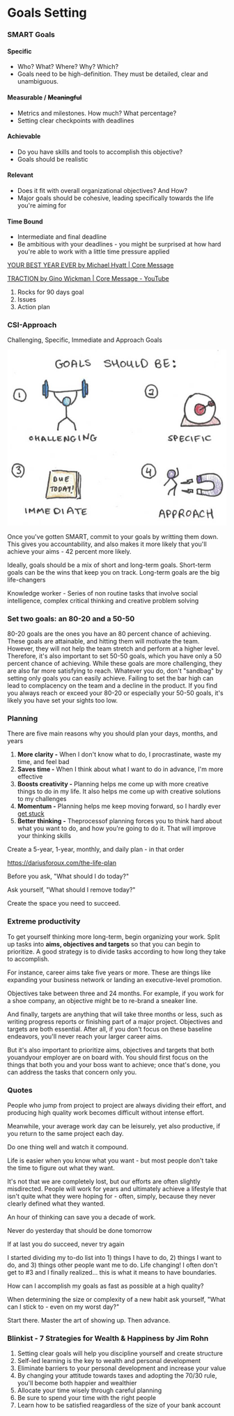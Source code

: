 # Goals Setting

### SMART Goals

#### Specific

- Who? What? Where? Why? Which?
- Goals need to be high-definition. They must be detailed, clear and unambiguous.

#### Measurable / ~~Meaningful~~

- Metrics and milestones. How much? What percentage?
- Setting clear checkpoints with deadlines

#### Achievable

- Do you have skills and tools to accomplish this objective?
- Goals should be realistic

#### Relevant

- Does it fit with overall organizational objectives? And How?
- Major goals should be cohesive, leading specifically towards the life you're aiming for

#### Time Bound

- Intermediate and final deadline
- Be ambitious with your deadlines - you might be surprised at how hard you're able to work with a little time pressure applied

[YOUR BEST YEAR EVER by Michael Hyatt | Core Message](https://youtu.be/4e462eZ2VfI)

[TRACTION by Gino Wickman | Core Message - YouTube](https://www.youtube.com/watch?v=21X-4j-rxLI)

1. Rocks for 90 days goal
2. Issues
3. Action plan

### CSI-Approach

Challenging, Specific, Immediate and Approach Goals

![image](../../media/TODO-Goals-image1.jpg)

Once you've gotten SMART, commit to your goals by writting them down. This gives you accountability, and also makes it more likely that you'll achieve your aims - 42 percent more likely.

Ideally, goals should be a mix of short and long-term goals. Short-term goals can be the wins that keep you on track. Long-term goals are the big life-changers

Knowledge worker - Series of non routine tasks that involve social intelligence, complex critical thinking and creative problem solving

### Set two goals: an 80-20 and a 50-50

80-20 goals are the ones you have an 80 percent chance of achieving. These goals are attainable, and hitting them will motivate the team. However, they will not help the team stretch and perform at a higher level. Therefore, it's also important to set 50-50 goals, which you have only a 50 percent chance of achieving. While these goals are more challenging, they are also far more satisfying to reach. Whatever you do, don't "sandbag" by setting only goals you can easily achieve. Failing to set the bar high can lead to complacency on the team and a decline in the product. If you find you always reach or exceed your 80-20 or especially your 50-50 goals, it's likely you have set your sights too low.

### Planning

There are five main reasons why you should plan your days, months, and years

1. **More clarity -** When I don't know what to do, I procrastinate, waste my time, and feel bad
2. **Saves time -** When I think about what I want to do in advance, I'm more effective
3. **Boosts creativity -** Planning helps me come up with more creative things to do in my life. It also helps me come up with creative solutions to my challenges
4. **Momentum -** Planning helps me keep moving forward, so I hardly ever [get stuck](https://dariusforoux.com/improving-your-productivity/)
5. **Better thinking -** Theprocessof planning forces you to think hard about what you want to do, and how you're going to do it. That will improve your thinking skills

Create a 5-year, 1-year, monthly, and daily plan - in that order

https://dariusforoux.com/the-life-plan

Before you ask, "What should I do today?"

Ask yourself, "What should I remove today?"

Create the space you need to succeed.

### Extreme productivity

To get yourself thinking more long-term, begin organizing your work. Split up tasks into **aims, objectives and targets** so that you can begin to prioritize. A good strategy is to divide tasks according to how long they take to accomplish.

For instance, career aims take five years or more. These are things like expanding your business network or landing an executive-level promotion.

Objectives take between three and 24 months. For example, if you work for a shoe company, an objective might be to re-brand a sneaker line.

And finally, targets are anything that will take three months or less, such as writing progress reports or finishing part of a major project. Objectives and targets are both essential. After all, if you don't focus on these baseline endeavors, you'll never reach your larger career aims.

But it's also important to prioritize aims, objectives and targets that both youandyour employer are on board with. You should first focus on the things that both you and your boss want to achieve; once that's done, you can address the tasks that concern only you.

### Quotes

People who jump from project to project are always dividing their effort, and producing high quality work becomes difficult without intense effort.

Meanwhile, your average work day can be leisurely, yet also productive, if you return to the same project each day.

Do one thing well and watch it compound.

Life is easier when you know what you want - but most people don't take the time to figure out what they want.

It's not that we are completely lost, but our efforts are often slightly misdirected. People will work for years and ultimately achieve a lifestyle that isn't quite what they were hoping for - often, simply, because they never clearly defined what they wanted.

An hour of thinking can save you a decade of work.

Never do yesterday that should be done tomorrow

If at last you do succeed, never try again

I started dividing my to-do list into 1) things I have to do, 2) things I want to do, and 3) things other people want me to do. Life changing! I often don't get to #3 and I finally realized... this is what it means to have boundaries.

How can I accomplish my goals as fast as possible at a high quality?

When determining the size or complexity of a new habit ask yourself, "What can I stick to - even on my worst day?"

Start there. Master the art of showing up. Then advance.

### Blinkist - 7 Strategies for Wealth & Happiness by Jim Rohn

1. Setting clear goals will help you discipline yourself and create structure
2. Self-led learning is the key to wealth and personal development
3. Eliminate barriers to your personal development and increase your value
4. By changing your attitude towards taxes and adopting the 70/30 rule, you'll become both happier and wealthier
5. Allocate your time wisely through careful planning
6. Be sure to spend your time with the right people
7. Learn how to be satisfied reagardless of the size of your bank account
